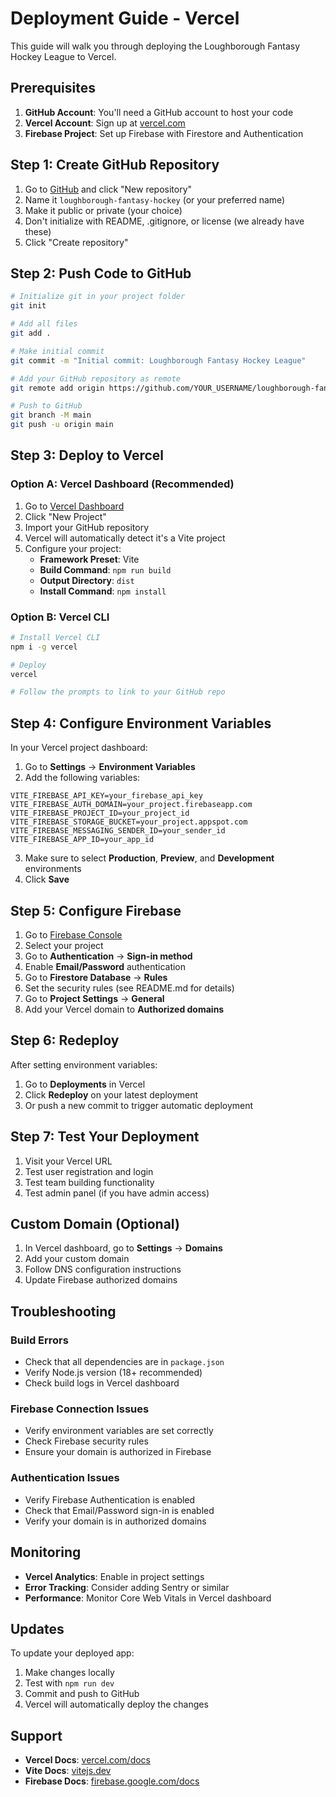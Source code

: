 # Deployment Guide - Vercel

This guide will walk you through deploying the Loughborough Fantasy Hockey League to Vercel.

## Prerequisites

1. **GitHub Account**: You'll need a GitHub account to host your code
2. **Vercel Account**: Sign up at [vercel.com](https://vercel.com)
3. **Firebase Project**: Set up Firebase with Firestore and Authentication

## Step 1: Create GitHub Repository

1. Go to [GitHub](https://github.com) and click "New repository"
2. Name it `loughborough-fantasy-hockey` (or your preferred name)
3. Make it public or private (your choice)
4. Don't initialize with README, .gitignore, or license (we already have these)
5. Click "Create repository"

## Step 2: Push Code to GitHub

```bash
# Initialize git in your project folder
git init

# Add all files
git add .

# Make initial commit
git commit -m "Initial commit: Loughborough Fantasy Hockey League"

# Add your GitHub repository as remote
git remote add origin https://github.com/YOUR_USERNAME/loughborough-fantasy-hockey.git

# Push to GitHub
git branch -M main
git push -u origin main
```

## Step 3: Deploy to Vercel

### Option A: Vercel Dashboard (Recommended)

1. Go to [Vercel Dashboard](https://vercel.com/dashboard)
2. Click "New Project"
3. Import your GitHub repository
4. Vercel will automatically detect it's a Vite project
5. Configure your project:
   - **Framework Preset**: Vite
   - **Build Command**: `npm run build`
   - **Output Directory**: `dist`
   - **Install Command**: `npm install`

### Option B: Vercel CLI

```bash
# Install Vercel CLI
npm i -g vercel

# Deploy
vercel

# Follow the prompts to link to your GitHub repo
```

## Step 4: Configure Environment Variables

In your Vercel project dashboard:

1. Go to **Settings** → **Environment Variables**
2. Add the following variables:

```
VITE_FIREBASE_API_KEY=your_firebase_api_key
VITE_FIREBASE_AUTH_DOMAIN=your_project.firebaseapp.com
VITE_FIREBASE_PROJECT_ID=your_project_id
VITE_FIREBASE_STORAGE_BUCKET=your_project.appspot.com
VITE_FIREBASE_MESSAGING_SENDER_ID=your_sender_id
VITE_FIREBASE_APP_ID=your_app_id
```

3. Make sure to select **Production**, **Preview**, and **Development** environments
4. Click **Save**

## Step 5: Configure Firebase

1. Go to [Firebase Console](https://console.firebase.google.com/)
2. Select your project
3. Go to **Authentication** → **Sign-in method**
4. Enable **Email/Password** authentication
5. Go to **Firestore Database** → **Rules**
6. Set the security rules (see README.md for details)
7. Go to **Project Settings** → **General**
8. Add your Vercel domain to **Authorized domains**

## Step 6: Redeploy

After setting environment variables:

1. Go to **Deployments** in Vercel
2. Click **Redeploy** on your latest deployment
3. Or push a new commit to trigger automatic deployment

## Step 7: Test Your Deployment

1. Visit your Vercel URL
2. Test user registration and login
3. Test team building functionality
4. Test admin panel (if you have admin access)

## Custom Domain (Optional)

1. In Vercel dashboard, go to **Settings** → **Domains**
2. Add your custom domain
3. Follow DNS configuration instructions
4. Update Firebase authorized domains

## Troubleshooting

### Build Errors
- Check that all dependencies are in `package.json`
- Verify Node.js version (18+ recommended)
- Check build logs in Vercel dashboard

### Firebase Connection Issues
- Verify environment variables are set correctly
- Check Firebase security rules
- Ensure your domain is authorized in Firebase

### Authentication Issues
- Verify Firebase Authentication is enabled
- Check that Email/Password sign-in is enabled
- Verify your domain is in authorized domains

## Monitoring

- **Vercel Analytics**: Enable in project settings
- **Error Tracking**: Consider adding Sentry or similar
- **Performance**: Monitor Core Web Vitals in Vercel dashboard

## Updates

To update your deployed app:

1. Make changes locally
2. Test with `npm run dev`
3. Commit and push to GitHub
4. Vercel will automatically deploy the changes

## Support

- **Vercel Docs**: [vercel.com/docs](https://vercel.com/docs)
- **Vite Docs**: [vitejs.dev](https://vitejs.dev)
- **Firebase Docs**: [firebase.google.com/docs](https://firebase.google.com/docs)
